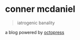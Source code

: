 # conner mcdaniel

> iatrogenic banality

a blog powered by [octopress](https://github.com/imathis/octopress)
